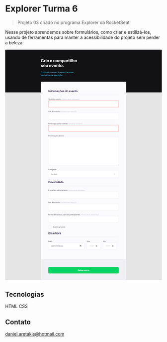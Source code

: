 # Explorer Turma 6

> Projeto 03 criado no programa Explorer da RocketSeat

Nesse projeto aprendemos sobre formulários, como criar e estilizá-los, usando de ferramentas para manter a acessibilidade do projeto sem perder a beleza

![preview](.github/Preview.png)

## Tecnologias
HTML
CSS

## Contato
daniel.aretakis@hotmail.com
